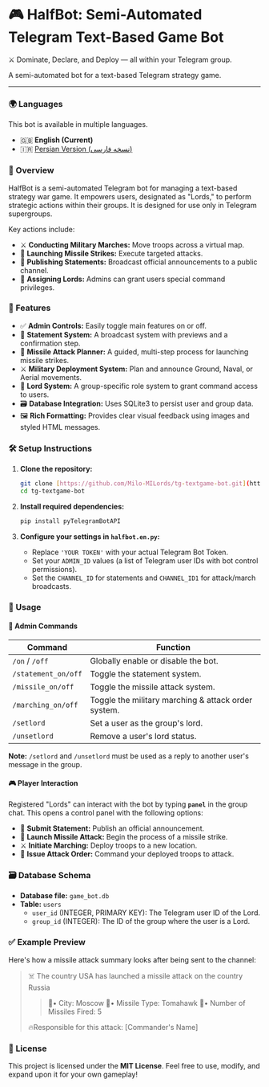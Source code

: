 # 🎮 HalfBot: Semi-Automated Telegram Text-Based Game Bot
⚔️ Dominate, Declare, and Deploy — all within your Telegram group.

A semi-automated bot for a text-based Telegram strategy game.

---

### 🌍 Languages
This bot is available in multiple languages.
* 🇬🇧 **English (Current)**
* 🇮🇷 [Persian Version (نسخه فارسی)](README.fa.md)

### 📌 Overview
HalfBot is a semi-automated Telegram bot for managing a text-based strategy war game. It empowers users, designated as "Lords," to perform strategic actions within their groups. It is designed for use only in Telegram supergroups.

Key actions include:
* ⚔️ **Conducting Military Marches:** Move troops across a virtual map.
* 🚀 **Launching Missile Strikes:** Execute targeted attacks.
* 📢 **Publishing Statements:** Broadcast official announcements to a public channel.
* 👑 **Assigning Lords:** Admins can grant users special command privileges.

### 🚀 Features
* ✅ **Admin Controls:** Easily toggle main features on or off.
* 📢 **Statement System:** A broadcast system with previews and a confirmation step.
* 🚀 **Missile Attack Planner:** A guided, multi-step process for launching missile strikes.
* ⚔️ **Military Deployment System:** Plan and announce Ground, Naval, or Aerial movements.
* 👑 **Lord System:** A group-specific role system to grant command access to users.
* 🗃 **Database Integration:** Uses SQLite3 to persist user and group data.
* 🖼 **Rich Formatting:** Provides clear visual feedback using images and styled HTML messages.

### 🛠 Setup Instructions

1.  **Clone the repository:**
    ```bash
    git clone [https://github.com/Milo-MILords/tg-textgame-bot.git](https://github.com/Milo-MILords/tg-textgame-bot.git)
    cd tg-textgame-bot
    ```

2.  **Install required dependencies:**
    ```bash
    pip install pyTelegramBotAPI
    ```

3.  **Configure your settings in `halfbot.en.py`:**
    * Replace `'YOUR TOKEN'` with your actual Telegram Bot Token.
    * Set your `ADMIN_ID` values (a list of Telegram user IDs with bot control permissions).
    * Set the `CHANNEL_ID` for statements and `CHANNEL_ID1` for attack/march broadcasts.

### 🧪 Usage

#### 🔧 Admin Commands
| Command               | Function                                           |
| --------------------- | -------------------------------------------------- |
| `/on` / `/off`        | Globally enable or disable the bot.                |
| `/statement_on/off`   | Toggle the statement system.                       |
| `/missile_on/off`     | Toggle the missile attack system.                  |
| `/marching_on/off`    | Toggle the military marching & attack order system.|
| `/setlord`            | Set a user as the group's lord.                    |
| `/unsetlord`          | Remove a user's lord status.                       |

**Note:** `/setlord` and `/unsetlord` must be used as a reply to another user's message in the group.

#### 🎮 Player Interaction
Registered "Lords" can interact with the bot by typing **`panel`** in the group chat. This opens a control panel with the following options:

* 🙌 **Submit Statement:** Publish an official announcement.
* 🚀 **Launch Missile Attack:** Begin the process of a missile strike.
* ⚔️ **Initiate Marching:** Deploy troops to a new location.
* 🚨 **Issue Attack Order:** Command your deployed troops to attack.

### 🗃 Database Schema
* **Database file:** `game_bot.db`
* **Table:** `users`
    * `user_id` (INTEGER, PRIMARY KEY): The Telegram user ID of the Lord.
    * `group_id` (INTEGER): The ID of the group where the user is a Lord.

### ✅ Example Preview
Here's how a missile attack summary looks after being sent to the channel:

> ☠️ The country USA has launched a missile attack on the country Russia
> <blockquote>
> 🏢• City: Moscow
> 🚀• Missile Type: Tomahawk
> 🚀• Number of Missiles Fired: 5
> </blockquote>
> 🔥Responsible for this attack: [Commander's Name]

### 📜 License
This project is licensed under the **MIT License**. Feel free to use, modify, and expand upon it for your own gameplay!
